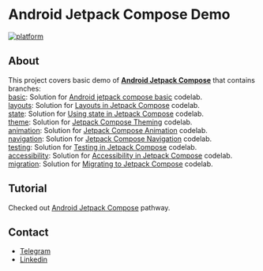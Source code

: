 # Android Jetpack Compose Demo
[![platform](https://img.shields.io/badge/platform-Android-green.svg)](https://www.android.com)

## About
This project covers basic demo of [**Android Jetpack Compose**](https://developer.android.com/jetpack/compose) that contains branches:\
[basic](https://github.com/Mohsents/android-jetpack-compose-demo/tree/basic): Solution for
[Android jetpack compose basic](https://developer.android.com/codelabs/jetpack-compose-basics) codelab.\
[layouts](https://github.com/Mohsents/android-jetpack-compose-demo/tree/layouts): Solution for [Layouts in Jetpack Compose](https://developer.android.com/codelabs/jetpack-compose-layouts) codelab. \
[state](https://github.com/Mohsents/android-jetpack-compose-demo/tree/state): Solution for [Using state in Jetpack Compose](https://developer.android.com/codelabs/jetpack-compose-state) codelab. \
[theme](https://github.com/Mohsents/android-jetpack-compose-demo/tree/theme): Solution for [Jetpack Compose Theming](https://developer.android.com/codelabs/jetpack-compose-theming) codelab. \
[animation](https://github.com/Mohsents/android-jetpack-compose-demo/tree/animation): Solution for [Jetpack Compose Animation](https://developer.android.com/codelabs/jetpack-compose-animation) codelab. \
[navigation](https://github.com/Mohsents/android-jetpack-compose-demo/tree/navigation): Solution for [Jetpack Compose Navigation](https://developer.android.com/codelabs/jetpack-compose-navigation) codelab. \
[testing](https://github.com/Mohsents/android-jetpack-compose-demo/tree/testing): Solution for [Testing in Jetpack Compose](https://developer.android.com/codelabs/jetpack-compose-testing) codelab. \
[accessibility](https://github.com/Mohsents/android-jetpack-compose-demo/tree/accessibility): Solution for [Accessibility in Jetpack Compose](https://developer.android.com/codelabs/jetpack-compose-accessibility) codelab. \
[migration](https://github.com/Mohsents/android-jetpack-compose-demo/tree/migration): Solution for [Migrating to Jetpack Compose](https://developer.android.com/codelabs/jetpack-compose-migration) codelab.

## Tutorial
Checked out [Android Jetpack Compose](http://developer.android.com/courses/pathways/compose)
pathway.

## Contact
- [Telegram](https://telegram.me/mohsents)
- [Linkedin](https://linkedin.com/in/mohsen-teymouri-524166198)